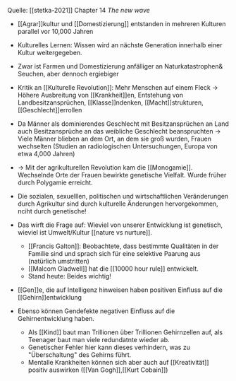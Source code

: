 Quelle: [[stetka-2021]] Chapter 14 *The new wave*

- [[Agrar]]kultur und [[Domestizierung]] entstanden in mehreren Kulturen parallel vor 10,000 Jahren
- Kulturelles Lernen: Wissen wird an nächste Generation innerhalb einer Kultur weitergegeben.
- Zwar ist Farmen und Domestizierung anfälliger an Naturkatastrophen& Seuchen, aber dennoch ergiebiger
- Kritik an [[Kulturelle Revolution]]: Mehr Menschen auf einem Fleck -> Höhere Ausbreitung von [[Krankheit]]en, Entstehung von Landbesitzansprüchen, [[Klasse]]ndenken, [[Macht]]strukturen, [[Geschlecht]]errollen
- Da Männer als dominierendes Geschlecht mit Besitzansprüchen an Land auch Besitzansprüche an das weibliche Geschlecht beanspruchten -> Viele Männer blieben an dem Ort, an dem sie groß wurden, Frauen wechselten (Studien an radiologischen Untersuchungen, Europa von etwa 4,000 Jahren)
- -> Mit der agrikulturellen Revolution kam die [[Monogamie]]. Wechselnde Orte der Frauen bewirkte genetische Vielfalt. Wurde früher durch Polygamie erreicht.
- Die sozialen, sexuelllen, politischen und wirtschaftlichen Veränderungen durch Agrikultur sind durch kulturelle Änderungen hervorgekommen, nciht durch genetische!

- Das wirft die Frage auf: Wieviel von unserer Entwicklung ist genetisch, wieviel ist Umwelt/Kultur [[nature vs nurture]].
	- [[Francis Galton]]: Beobachtete, dass bestimmte Qualitäten in der Familie sind und sprach sich für eine selektive Paarung aus (natürlich umstritten)
	- [[Malcom Gladwell]] hat die [[10000 hour rule]] entwickelt.
	- Stand heute: Beides wichtig!
- [[Gen]]e, die auf Intelligenz hinweisen haben positiven Einfluss auf die [[Gehirn]]entwicklung
- Ebenso können Gendefekte negativen Einfluss auf die Gehirnentwicklung haben.
	- Als [[Kind]] baut man Trillionen über Trillionen Gehirnzellen auf, als Teenager baut man viele redundatnte wieder ab.
	- Genetischer Fehler hier kann dieses verhindern, was zu "Überschaltung" des Gehirns führt.
	- Mentalle Krankheiten können sich aber auch auf [[Kreativität]] positiv auswirken ([[Van Gogh]],[[Kurt Cobain]])